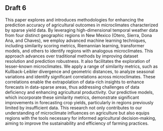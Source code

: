 ## Draft 6

This paper explores and introduces methodologies for enhancing the prediction accuracy of agricultural outcomes in microclimates characterized by sparse yield data. By leveraging high-dimensional temporal weather data from four distinct geographic regions in New Mexico (Otero, Sierra, Dona Ana, and Chaves), we employ advanced machine learning techniques, including similarity scoring metrics, Riemannian learning, transformer models, and others to identify regions with analogous microclimates. This approach advances over traditional methods by improving dataset resolution and prediction robustness. It also facilitates the exploration of lesser-known microclimates. We apply a range of similarity metrics, such as Kullback-Leibler divergence and geometric distances, to analyze seasonal variations and identify significant correlations across microclimates. These correlations enable the extrapolation of data-rich insights to enhance forecasts in data-sparse areas, thus addressing challenges of data deficiency and enhancing agricultural productivity. Our predictive models, which incorporate these similarity metrics, demonstrate significant improvements in forecasting crop yields, particularly in regions previously limited by insufficient data. This research not only contributes to our understanding of microclimate influences on agriculture but also equips regions with the tools necessary for informed agricultural decision-making, aiming to improve the sustainability and efficiency of farming practices.